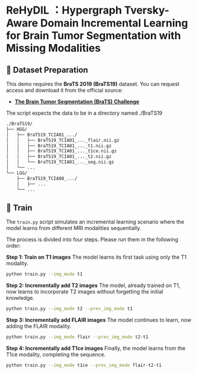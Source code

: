# ReHyDIL ：Hypergraph Tversky-Aware Domain Incremental Learning for Brain Tumor Segmentation with Missing Modalities

## 📂 Dataset Preparation

This demo requires the **BraTS 2019 (BraTS19)** dataset. You can request access and download it from the official source:

* [**The Brain Tumor Segmentation (BraTS) Challenge**](https://www.med.upenn.edu/cbica/brats2019.html)

The script expects the data to be in a directory named ./BraTS19
```bash
./BraTS19/
├── HGG/
│   ├── BraTS19_TCIA01_.../
│   │   ├── BraTS19_TCIA01_..._flair.nii.gz
│   │   ├── BraTS19_TCIA01_..._t1.nii.gz
│   │   ├── BraTS19_TCIA01_..._t1ce.nii.gz
│   │   ├── BraTS19_TCIA01_..._t2.nii.gz
│   │   └── BraTS19_TCIA01_..._seg.nii.gz
│   └── ...
└── LGG/
    ├── BraTS19_TCIA08_.../
    │   ├── ...
    └── ...
```

## 🚀 Train

The `train.py` script simulates an incremental learning scenario where the model learns from different MRI modalities sequentially.

The process is divided into four steps. Please run them in the following order:

**Step 1: Train on T1 images**
The model learns its first task using only the T1 modality.
```bash
python train.py --img_mode t1
```
**Step 2: Incrementally add T2 images**
The model, already trained on T1, now learns to incorporate T2 images without forgetting the initial knowledge.
```bash
python train.py --img_mode t2 --prev_img_mode t1  
```

**Step 3: Incrementally add FLAIR images**
The model continues to learn, now adding the FLAIR modality.
```bash
python train.py --img_mode flair --prev_img_mode t2-t1   
```

**Step 4: Incrementally add T1ce images**
Finally, the model learns from the T1ce modality, completing the sequence.
```bash
python train.py --img_mode t1ce --prev_img_mode flair-t2-t1  
```

